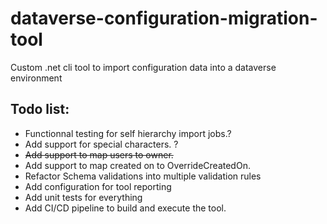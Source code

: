 # dataverse-configuration-migration-tool
Custom .net cli tool to import configuration data into a dataverse environment


## Todo list:

- Functionnal testing for self hierarchy import jobs.?
- Add support for special characters. ?
- <del> Add support to map users to owner.</del>
- Add support to map created on to OverrideCreatedOn.
- Refactor Schema validations into multiple validation rules
- Add configuration for tool reporting
- Add unit tests for everything
- Add CI/CD pipeline to build and execute the tool.